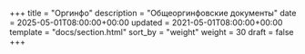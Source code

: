 +++
title = "Оргинфо"
description = "Общеоргинфовские документы"
date = 2025-05-01T08:00:00+00:00
updated = 2021-05-01T08:00:00+00:00
template = "docs/section.html"
sort_by = "weight"
weight = 30
draft = false
+++
